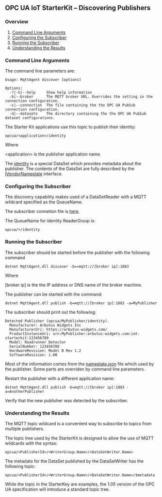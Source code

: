 ﻿## OPC UA IoT StarterKit – Discovering Publishers
### Overview

1. [Command Line Arguments](#1)
2. [Configuring the Subscriber](#2)
3. [Running the Subscriber](#3)
4. [Understanding the Results](#4)

### <a name='1'>Command Line Arguments

The command line parameters are:
```
Usage: MqttAgent discover [options]

Options:
  -?|-h|--help     Show help information
  -b|--broker      The MQTT broker URL. Overrides the setting in the connection configuration.
  -c|--connection  The file containing the the OPC UA PubSub connection configuration.
  -d|--datasets    The directory containing the the OPC UA PubSub dataset configurations.
```
The Starter Kit applications use this topic to publish their identity:
```
opcua/<application>/identity
```
Where 

&lt;application&gt; is the publisher application name.

The [identity](https://github.com/OPCF-Members/UA-IoT-StarterKit/blob/master/MqttAgent/config/datasets/nameplate.json) is a special DataSet which provides metadata about the publisher. The contents of the DataSet are fully described by the [IVendorNameplate](https://reference.opcfoundation.org/v104/DI/v102/docs/5.5.2/) interface.

### <a name='2'>Configuring the Subscriber

The discovery capability makes used of a DataSetReader with a MQTT wildcard specified as the QueueName. 

The subscriber connetion file is [here](https://github.com/OPCF-Members/UA-IoT-StarterKit/blob/master/MqttAgent/config/subscriber-connection.json). 

The QueueName for identity ReaderGroup is:
```
opcua/+/identity
```

### <a name='3'>Running the Subscriber
The subscriber should be started before the publisher with the following command
```
dotnet MqttAgent.dll discover -b==mqtt://[broker ip]:1883 
```
Where 

[broker ip] is the the IP address or DNS name of the broker machine. 

The publisher can be started with the command:
```
dotnet MqttAgent.dll publish -b=mqtt://[broker ip]:1883 -a=MyPublisher
```
The subscriber should print out the following:
```
Detected Publisher (opcua/MyPublisher/identity).
  Manufacturer: Arbutus Widgets Inc
  ManufacturerUri: https://arbutus-widgets.com/
  ProductInstanceUri: urn:MyPublisher:arbutus-widgets.com:iot-starterkit:123456789
  Model: Roadrunner Detector
  SerialNumber: 123456789
  HardwareRevision: Model B Rev 1.2
  SoftwareRevision: 1.00
```
Most of the information comes from the [nameplate.json](https://github.com/OPCF-Members/UA-IoT-StarterKit/blob/master/MqttAgent/config/nameplate.json) file which used by the publisher. Some parts are overriden by command line parameters.

Restart the publisher with a different application name:

```
dotnet MqttAgent.dll publish -b=mqtt://[broker ip]:1883 -a=AnotherPublisher
```
Verify that the new publisher was detected by the subscriber.

### <a name='4'>Understanding the Results
The MQTT topic wildcard is a convenient way to subscribe to topics from multiple publishers. 

The topic tree used by the StarterKit is designed to allow the use of MQTT wildcards with the syntax:
```
opcua/<PublisherId>/<WriterGroup.Name>/<DataSetWriter.Name>
```
The metadata for the DataSet published by the DataSetWriter has the following topic:
```
opcua/<PublisherId>/<WriterGroup.Name>/<DataSetWriter.Name>/$metadata
```
While the topic in the StarterKey are examples, the 1.05 version of the OPC UA specification will introduce a standard topic tree.
